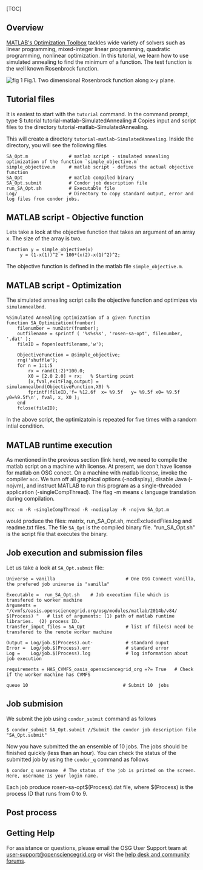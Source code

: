 [title]: - "Matlab - Optimization Tool box: Simulated Annealing"
[TOC]

## Overview


[MATLAB's Optimization Toolbox](http://www.mathworks.com/products/optimization/) tackles wide variety of solvers such as linear programming, mixed-integer linear programming, quadratic programming, nonlinear optimization. In this tutorial, we learn how to use simulated annealing to find the minimum of a function. The test function is the well known Rosenbrock function. 


![fig 1](https://raw.githubusercontent.com/OSGConnect/tutorial-matlab-SimulatedAnnealing/master/Figs/RosenBrockFunction.png)
Fig.1. Two dimensional Rosenbrock function along x-y plane.  

## Tutorial files

It is easiest to start with the `tutorial` command. In the command prompt, type
	 $ tutorial tutorial-matlab-SimulatedAnnealing # Copies input and script files to the directory tutorial-matlab-SimulatedAnnealing.
 
This will create a directory `tutorial-matlab-SimulatedAnnealing`. Inside the directory, you will see the following files

    SA_Opt.m               # matlab script - simulated annealing optimization of the function `simple_objective.m`
    simple_objective.m     # matlab script - defines the actual objective function
    SA_Opt                 # matlab compiled binary
    SA_Opt.submit          # Condor job description file
    run_SA_Opt.sh          # Executable file
    Log/                   # Directory to copy standard output, error and log files from condor jobs.


## MATLAB script -  Objective function

Lets take a look at the objective function that takes an argument of an array x. The size of the array is two.

    function y = simple_objective(x)
         y = (1-x(1))^2 + 100*(x(2)-x(1)^2)^2;

The objective function is defined in the matlab file `simple_objective.m`. 

## MATLAB script - Optimization
The simulated annealing script calls the objective function and optimizes via `simulannealbnd`. 

    %Simulated Annealing optimization of a given function
    function SA_Optimization(fnumber)
        filenumber = num2str(fnumber);
        outfilename = sprintf ( '%s%s%s', 'rosen-sa-opt', filenumber, '.dat' );
        fileID = fopen(outfilename,'w');

        ObjectiveFunction = @simple_objective;
        rng('shuffle');
        for n = 1:1:5
            rx = rand(1:2)*100.0;
            X0 = [2.0 2.0] + rx;   % Starting point
            [x,fval,exitFlag,output] = simulannealbnd(ObjectiveFunction,X0) %
            fprintf(fileID,'f= %12.6f  x= %9.5f   y= %9.5f x0= %9.5f  y0=%9.5f\n', fval, x, X0 );
        end
        fclose(fileID);

In the above script, the optimizatoin is repeated for five times with a random intial condition. 

## MATLAB runtime execution

As mentioned in the previous section (link here), we need to compile the matlab script on a machine with license. At present, we don't have license for matlab on OSG conect.  On a machine with matlab license, invoke the compiler `mcc`. We turn off all graphical options (-nodisplay), disable Java (-nojvm), and instruct MATLAB to run this program as a single-threaded application (-singleCompThread). The flag -m means `c` language translation during compilation. 

    mcc -m -R -singleCompThread -R -nodisplay -R -nojvm SA_Opt.m

would produce the files: matrix, run_SA_Opt.sh, mccExcludedFiles.log and readme.txt files.  The file `SA_Opt` is the compiled binary file. "run_SA_Opt.sh" is the script file that executes the binary. 

## Job execution and submission files

Let us take a look at `SA_Opt.submit` file: 


    Universe = vanilla                          # One OSG Connect vanilla, the prefered job universe is "vanilla"

    Executable =  run_SA_Opt.sh    # Job execution file which is transfered to worker machine
    Arguments = "/cvmfs/oasis.opensciencegrid.org/osg/modules/matlab/2014b/v84/ $(Process) "   # list of arguments: (1) path of matlab runtime libraries.  (2) process ID. 
    transfer_input_files = SA_Opt               # list of file(s) need be transfered to the remote worker machine 

    Output = Log/job.$(Process).out⋅            # standard ouput 
    Error =  Log/job.$(Process).err             # standard error
    Log =    Log/job.$(Process).log             # log information about job execution

    requirements = HAS_CVMFS_oasis_opensciencegrid_org =?= True   # Check if the worker machine has CVMFS 

    queue 10                                   # Submit 10  jobs


## Job submision 

We submit the job using `condor_submit` command as follows

	$ condor_submit SA_Opt.submit //Submit the condor job description file "SA_Opt.submit"

Now you have submitted the an ensemble of 10 jobs. The jobs should be finished quickly (less than an hour). You can check the status of the submitted job by using the `condor_q` command as follows

	$ condor_q username  # The status of the job is printed on the screen. Here, username is your login name.


Each job produce rosen-sa-opt$(Process).dat file, where $(Process) is the process ID that runs from 0 to 9. 

## Post process 


## Getting Help
For assistance or questions, please email the OSG User Support team  at [user-support@opensciencegrid.org](mailto:user-support@opensciencegrid.org) or visit the [help desk and community forums](http://support.opensciencegrid.org).

